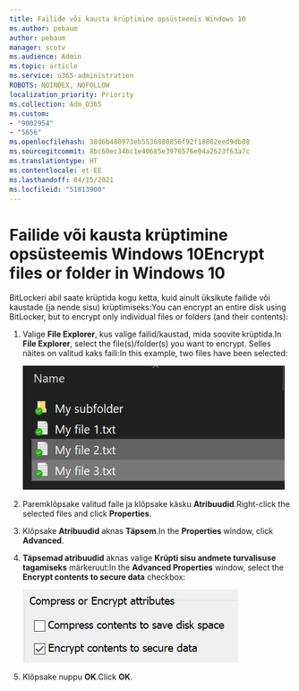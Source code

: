 ```yaml
---
title: Failide või kausta krüptimine opsüsteemis Windows 10
ms.author: pebaum
author: pebaum
manager: scotv
ms.audience: Admin
ms.topic: article
ms.service: o365-administration
ROBOTS: NOINDEX, NOFOLLOW
localization_priority: Priority
ms.collection: Adm_O365
ms.custom:
- "9002954"
- "5656"
ms.openlocfilehash: 38d6b480973eb5536880856f92f18802eed9db08
ms.sourcegitcommit: 8bc60ec34bc1e40685e3976576e04a2623f63a7c
ms.translationtype: HT
ms.contentlocale: et-EE
ms.lasthandoff: 04/15/2021
ms.locfileid: "51813900"
---
```

# <a name="encrypt-files-or-folder-in-windows-10"></a><span data-ttu-id="bc4b6-102">Failide või kausta krüptimine opsüsteemis Windows 10</span><span class="sxs-lookup"><span data-stu-id="bc4b6-102">Encrypt files or folder in Windows 10</span></span>

<span data-ttu-id="bc4b6-103">BitLockeri abil saate krüptida kogu ketta, kuid ainult üksikute failide või kaustade (ja nende sisu) krüptimiseks:</span><span class="sxs-lookup"><span data-stu-id="bc4b6-103">You can encrypt an entire disk using BitLocker, but to encrypt only individual files or folders (and their contents):</span></span>

1. <span data-ttu-id="bc4b6-104">Valige **File Explorer**, kus valige failid/kaustad, mida soovite krüptida.</span><span class="sxs-lookup"><span data-stu-id="bc4b6-104">In **File Explorer**, select the file(s)/folder(s) you want to encrypt.</span></span> <span data-ttu-id="bc4b6-105">Selles näites on valitud kaks faili:</span><span class="sxs-lookup"><span data-stu-id="bc4b6-105">In this example, two files have been selected:</span></span>

    ![Failide või kaustade valimine krüptimiseks](media/select-for-encrypting.png)

2. <span data-ttu-id="bc4b6-107">Paremklõpsake valitud faile ja klõpsake käsku **Atribuudid**.</span><span class="sxs-lookup"><span data-stu-id="bc4b6-107">Right-click the selected files and click **Properties**.</span></span>

3. <span data-ttu-id="bc4b6-108">Klõpsake **Atribuudid** aknas **Täpsem**.</span><span class="sxs-lookup"><span data-stu-id="bc4b6-108">In the **Properties** window, click **Advanced**.</span></span>

4. <span data-ttu-id="bc4b6-109">**Täpsemad atribuudid** aknas valige **Krüpti sisu andmete turvalisuse tagamiseks** märkeruut:</span><span class="sxs-lookup"><span data-stu-id="bc4b6-109">In the **Advanced Properties** window, select the **Encrypt contents to secure data** checkbox:</span></span>

    ![Sisu krüptimine](media/encrypt-contents.png)

5. <span data-ttu-id="bc4b6-111">Klõpsake nuppu **OK**.</span><span class="sxs-lookup"><span data-stu-id="bc4b6-111">Click **OK**.</span></span>
